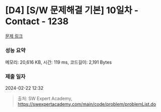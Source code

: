 # [D4] [S/W 문제해결 기본] 10일차 - Contact - 1238 

[문제 링크](https://swexpertacademy.com/main/code/problem/problemDetail.do?contestProbId=AV15B1cKAKwCFAYD) 

### 성능 요약

메모리: 20,616 KB, 시간: 119 ms, 코드길이: 2,191 Bytes

### 제출 일자

2024-02-22 12:32



> 출처: SW Expert Academy, https://swexpertacademy.com/main/code/problem/problemList.do